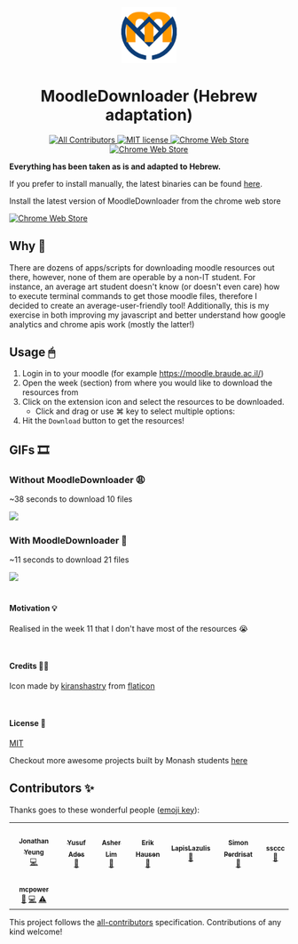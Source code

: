 
<p align="center">
  <a href="https://chrome.google.com/webstore/detail/moodle-downloader/ohhocacnnfaiphiahofcnfakdcfldbnh">
    <img src="assets/icon512.png" width="20%" height="20%">
  </a>
</p>

<h1 align="center">
  MoodleDownloader (Hebrew adaptation)
</h1>

<p align="center">
  <a href="#contributors">
    <img alt="All Contributors" src="https://img.shields.io/badge/all_contributors-5-orange.svg?style=flat-square" />
  </a>
	<a href="https://github.com/harsilspatel/MoodleDownloader/blob/master/LICENSE.md">
    <img alt="MIT license" src="https://img.shields.io/github/license/harsilspatel/moodleDownloader?color=brightgreen" />
  </a>
  <a href="https://img.shields.io/chrome-web-store/rating/ohhocacnnfaiphiahofcnfakdcfldbnh.svg?color=ff69b4">
    <img src="https://img.shields.io/chrome-web-store/rating/ohhocacnnfaiphiahofcnfakdcfldbnh.svg?color=ff69b4" alt="Chrome Web Store" />
  </a>
  <a href="https://img.shields.io/chrome-web-store/users/ohhocacnnfaiphiahofcnfakdcfldbnh?color=9cf">
    <img src="https://img.shields.io/chrome-web-store/users/ohhocacnnfaiphiahofcnfakdcfldbnh?color=9cf" alt="Chrome Web Store" />
  </a>

<b>Everything has been taken as is and adapted to Hebrew.</b>

If you prefer to install manually, the latest binaries can be found [here](https://github.com/harsilspatel/MoodleDownloader/releases/latest).

Install the latest version of MoodleDownloader from the chrome web store

[![Chrome Web Store](https://developer.chrome.com/webstore/images/ChromeWebStore_BadgeWBorder_v2_206x58.png)](https://chrome.google.com/webstore/detail/moodle-downloader/ohhocacnnfaiphiahofcnfakdcfldbnh)

## Why 💭
There are dozens of apps/scripts for downloading moodle resources out there, however, none of them are operable by a non-IT student. For instance, an average art student doesn't know (or doesn't even care) how to execute terminal commands to get those moodle files, therefore I decided to create an average-user-friendly tool! Additionally, this is my exercise in both improving my javascript and better understand how google analytics and chrome apis work (mostly the latter!)

## Usage 🖱
1. Login in to your moodle (for example https://moodle.braude.ac.il/)
2. Open the week (section) from where you would like to download the resources from
3. Click on the extension icon and select the resources to be downloaded.
    - Click and drag or use ⌘ key to select multiple options:
4. Hit the `Download` button to get the resources!

## GIFs 🎞
### Without MoodleDownloader 😩
~38 seconds to download 10 files

<img src="screencaptures/withoutMD.gif" width="60%">

### With MoodleDownloader 🤩
~11 seconds to download 21 files

<img src="screencaptures/withMD.gif" width="60%">

<br/>
<br/>

#### Motivation 💡
Realised in the week 11 that I don't have most of the resources 😭

<br/>

#### Credits 👏🏻
Icon made by [kiranshastry](https://www.flaticon.com/authors/kiranshastry) from [flaticon](https://www.flaticon.com)

<br/>

#### License 📑
[MIT](LICENSE.md)


Checkout more awesome projects built by Monash students [here](https://github.com/lorderikir/awesome-monashstudentprojects)

## Contributors ✨

Thanks goes to these wonderful people ([emoji key](https://allcontributors.org/docs/en/emoji-key)):

<!-- ALL-CONTRIBUTORS-LIST:START - Do not remove or modify this section -->
<!-- prettier-ignore-start -->
<!-- markdownlint-disable -->
<table>
  <tr>
    <td align="center"><a href="http://jonathanyeung.me"><img src="https://avatars1.githubusercontent.com/u/38239969?v=4" width="100px;" alt=""/><br /><sub><b>Jonathan Yeung</b></sub></a><br /><a href="https://github.com/harsilspatel/moodle-downloader/commits?author=YeungJonathan" title="Code">💻</a></td>
    <td align="center"><a href="https://github.com/theya222"><img src="https://avatars0.githubusercontent.com/u/28100101?v=4" width="100px;" alt=""/><br /><sub><b>Yusuf Ades</b></sub></a><br /><a href="https://github.com/harsilspatel/moodle-downloader/issues?q=author%3Atheya222" title="Bug reports">🐛</a></td>
    <td align="center"><a href="http://www.asherlzr.com"><img src="https://avatars0.githubusercontent.com/u/32557572?v=4" width="100px;" alt=""/><br /><sub><b>Asher Lim</b></sub></a><br /><a href="#ideas-asherLZR" title="Ideas, Planning, & Feedback">🤔</a></td>
    <td align="center"><a href="http://erikhausen.com"><img src="https://avatars1.githubusercontent.com/u/6204129?v=4" width="100px;" alt=""/><br /><sub><b>Erik Hausen</b></sub></a><br /><a href="https://github.com/harsilspatel/moodle-downloader/issues?q=author%3Aehausen" title="Bug reports">🐛</a></td>
    <td align="center"><a href="https://github.com/LapisLazulis"><img src="https://avatars3.githubusercontent.com/u/42072300?v=4" width="100px;" alt=""/><br /><sub><b>LapisLazulis</b></sub></a><br /><a href="https://github.com/harsilspatel/moodle-downloader/issues?q=author%3ALapisLazulis" title="Bug reports">🐛</a></td>
    <td align="center"><a href="http://perdrisat.com"><img src="https://avatars1.githubusercontent.com/u/164074?v=4" width="100px;" alt=""/><br /><sub><b>Simon Perdrisat</b></sub></a><br /><a href="https://github.com/harsilspatel/moodle-downloader/issues?q=author%3Agagarine" title="Bug reports">🐛</a></td>
    <td align="center"><a href="https://github.com/ssccc"><img src="https://avatars1.githubusercontent.com/u/32818143?v=4" width="100px;" alt=""/><br /><sub><b>ssccc</b></sub></a><br /><a href="https://github.com/harsilspatel/moodle-downloader/issues?q=author%3Assccc" title="Bug reports">🐛</a></td>
  </tr>
  <tr>
    <td align="center"><a href="https://mcpower.me"><img src="https://avatars1.githubusercontent.com/u/6015058?v=4" width="100px;" alt=""/><br /><sub><b>mcpower</b></sub></a><br /><a href="#ideas-mcpower" title="Ideas, Planning, & Feedback">🤔</a> <a href="https://github.com/harsilspatel/moodle-downloader/commits?author=mcpower" title="Code">💻</a> <a href="https://github.com/harsilspatel/moodle-downloader/commits?author=mcpower" title="Tests">⚠️</a></td>
  </tr>
</table>

<!-- markdownlint-enable -->
<!-- prettier-ignore-end -->
<!-- ALL-CONTRIBUTORS-LIST:END -->

This project follows the [all-contributors](https://github.com/all-contributors/all-contributors) specification. Contributions of any kind welcome!
